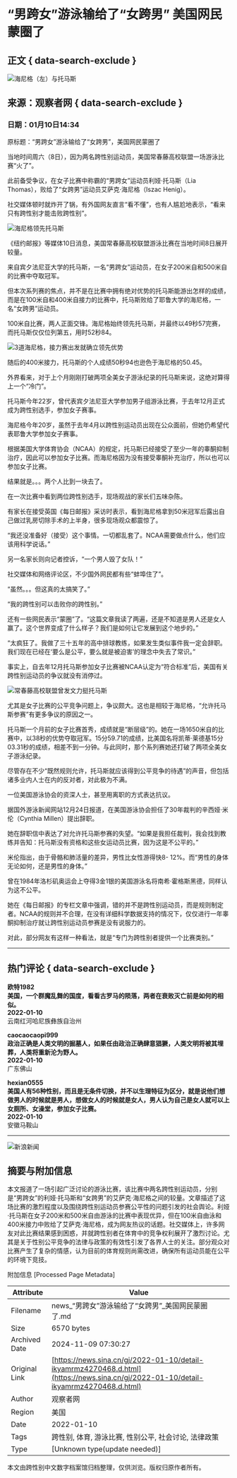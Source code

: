# “男跨女”游泳输给了“女跨男” 美国网民蒙圈了

## 正文 { data-search-exclude }


![海尼格（左）与托马斯](https://k.sinaimg.cn/n/sinakd20220110s/461/w733h528/20220110/ce1b-f29a61948eeb8d3072c040bbb31abedc.png/w300h300z1l10t10q1003e2.jpg)

## 来源：观察者网 { data-search-exclude }
### 日期：01月10日14:34

原标题：“男跨女”游泳输给了“女跨男”，美国网民蒙圈了

当地时间周六（8日），因为两名跨性别运动员，美国常春藤高校联盟一场游泳比赛“火了”。

此前备受争议，在女子比赛中称霸的“男跨女”运动员利娅·托马斯（Lia Thomas），败给了“女跨男”运动员艾萨克·海尼格（Iszac Henig）。

社交媒体顿时就炸开了锅，有外国网友直言“看不懂”，也有人尴尬地表示，“看来只有跨性别才能击败跨性别”。

![海尼格领先托马斯](https://k.sinaimg.cn/n/sinakd20220110s/665/w883h582/20220110/0778-7e8870345450888777a568e1ae3a07f9.png/w700d1q75cms.jpg?by=cms_fixed_width)

《纽约邮报》等媒体10日消息，美国常春藤高校联盟游泳比赛在当地时间8日展开较量。

来自宾夕法尼亚大学的托马斯，一名“男跨女”运动员，在女子200米自和500米自的比赛中夺取冠军。

但本次系列赛的焦点，并不是在比赛中拥有绝对优势的托马斯能游出怎样的成绩，而是在100米自和400米自接力的比赛中，托马斯败给了耶鲁大学的海尼格，一名“女跨男”运动员。

100米自比赛，两人正面交锋。海尼格始终领先托马斯，并最终以49秒57完赛，而托马斯仅仅位列第五，用时52秒84。

![3道海尼格，接力赛出发就确立领先优势](https://k.sinaimg.cn/n/sinakd20220110s/573/w400h173/20220110/54fe-97c4870fb6f4ad1e22e548fbad095340.gif)

随后的400米接力，托马斯的个人成绩50秒94也逊色于海尼格的50.45。

外界看来，对于上个月刚刚打破两项全美女子游泳纪录的托马斯来说，这绝对算得上一个“冷门”。

托马斯今年22岁，曾代表宾夕法尼亚大学参加男子组游泳比赛，于去年12月正式成为跨性别选手，参加女子赛事。

海尼格今年20岁，虽然于去年4月以跨性别运动员出现在公众面前，但她仍希望代表耶鲁大学参加女子赛事。

根据美国大学体育协会（NCAA）的规定，托马斯已经接受了至少一年的睾酮抑制治疗，因此可以参加女子比赛。而海尼格因为没有接受睾酮补充治疗，所以也可以参加女子比赛。

结果就是。。。两个人比到一块去了。

在一次比赛中看到两位跨性别选手，现场观战的家长们五味杂陈。

有家长在接受英国《每日邮报》采访时表示，看到海尼格拿到50米冠军后露出自己做过乳房切除手术的上半身，很多现场观众都震惊了。

“我还没准备好（接受）这个事情。一切都乱套了。NCAA需要做点什么，他们应该用科学说话。”

另一名家长则向记者控诉，“一个男人毁了女队！”

社交媒体和网络评论区，不少国外网民都有些“蚌埠住了”。

“虽然。。。但这真的太搞笑了。”

“我的跨性别可以击败你的跨性别。”

还有一些网民表示“蒙圈”了。“这篇文章我读了两遍，还是不知道是男人还是女人赢了。这个世界变成了什么样子？我们是如何让它发展到这个地步的。”

“太疯狂了。我做了三十五年的高中排球教练，如果发生类似事件我一定会辞职。我们现在已经在‘要么是公平，要么就是被迫害’的理念中失去了常识。”

事实上，自去年12月托马斯参加女子比赛被NCAA认定为“符合标准”后，美国有关跨性别运动员的争议就没有消停过。

![常春藤高校联盟曾发文力挺托马斯](https://n.sinaimg.cn/sinakd20220110s/665/w883h582/20220110/0778-7e8870345450888777a568e1ae3a07f9.png/w700d1q75cms.jpg?by=cms_fixed_width)

尤其是女子比赛的公平竞争问题上，争议颇大。这也是相较于海尼格，“允许托马斯参赛”有更多争议的原因之一。

托马斯一个月前的女子比赛首秀，成绩就是“断层级”的。她在一场1650米自的比赛中，以38秒的优势夺取冠军。15分59.71的成绩，比美国名将凯蒂·莱德基15分03.31秒的成绩，相差不到一分钟。与此同时，那个系列赛她还打破了两项全美女子游泳纪录。

尽管存在不少“既然规则允许，托马斯就应该得到公平竞争的待遇”的声音，但包括诸多业内人士在内的反对者，对此极为不满。

一位美国游泳协会的资深人士，甚至用离职的方式表达抗议。

据国外游泳新闻网站12月24日报道，在美国游泳协会担任了30年裁判的辛西娅·米伦（Cynthia Millen）提出辞职。

她在辞职信中表达了对允许托马斯参赛的失望。“如果是我担任裁判，我会找到教练并告知：托马斯没有资格和这些女运动员比赛，因为这是不公平的。”

米伦指出，由于骨骼和肺活量的差异，男性比女性游得快8- 12%。而“男性的身体无论如何，还是男性的身体。”

曾在1984年洛杉矶奥运会上夺得3金1银的美国游泳名将南希·霍格斯黑德，同样认为这不公平。

她在《每日邮报》的专栏文章中强调，错的并不是跨性别运动员，而是规则制定者。NCAA的规则并不合理，在没有详细科学数据支持的情况下，仅仅进行一年睾酮抑制治疗就让跨性别运动员参赛是没有说服力的。

对此，部分网友有这样一种看法，就是“专门为跨性别者提供一个比赛类别。”

---

## 热门评论 { data-search-exclude }

**欧特1982**  
**美国，一个群魔乱舞的国度，看看古罗马的陨落，两者在衰败灭亡前是如何的相似。**  
**2022-01-10**  
云南红河哈尼族彝族自治州  

**caocaocaopi999**  
**政治正确是人类文明的掘墓人，如果任由政治正确肆意猖獗，人类文明将被其埋葬，人类将重新沦为野人。**  
**2022-01-10**  
广东佛山  

**hexian0555**  
**美国人有56种性别，而且是无条件切换，并不以生理特征为区分，就是说他们想做男人的时候就是男人，想做女人的时候就是女人，男人认为自己是女人就可以上女厕所、女澡堂，参加女子比赛。**  
**2022-01-10**  
安徽马鞍山  

---

![新浪新闻](https://n.sinaimg.cn/default/80905340/20200331/sinalogo.png)

## 摘要与附加信息

<!-- tcd_abstract -->
本文报道了一场引起广泛讨论的游泳比赛，该比赛中两名跨性别运动员，分别是“男跨女”的利娅·托马斯和“女跨男”的艾萨克·海尼格之间的较量。文章描述了这场比赛的激烈程度以及围绕跨性别运动员参赛公平性的问题引发的社会舆论。利娅·托马斯在女子200米和500米自由游泳的比赛中表现优异，但在100米自由泳和400米接力中败给了艾萨克·海尼格，成为网友热议的话题。社交媒体上，许多网友对此比赛结果感到困惑，并就跨性别者在体育中的竞争权利展开了激烈讨论。尤其是关于性别公平竞争的法律与政策的有效性引发了各界人士的关注。部分观众对比赛产生了复杂的情感，认为目前的体育规则尚需改进，确保所有运动员能在公平的环境下竞技。
<!-- tcd_abstract_end -->

附加信息 [Processed Page Metadata]

| Attribute       | Value                                  |
|-----------------|----------------------------------------|
| Filename        | news_“男跨女”游泳输给了“女跨男”_美国网民蒙圈了.md                             |
| Size            | 6570 bytes                           |
| Archived Date   | 2024-11-09 07:30:27                             |
| Original Link   | [https://news.sina.cn/gj/2022-01-10/detail-ikyamrmz4270468.d.html](https://news.sina.cn/gj/2022-01-10/detail-ikyamrmz4270468.d.html)                       |
| Author          | 观察者网                               |
| Region          | 美国                               |
| Date            | 2022-01-10                                 |
| Tags            | 跨性别, 体育, 游泳比赛, 性别公平, 社会讨论, 法律政策                                 |
| Type            | [Unknown type(update needed)]                                 |
<!-- tcd_table_end -->

本文由跨性别中文数字档案馆归档整理，仅供浏览。版权归原作者所有。
